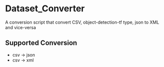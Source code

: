 # Dataset_Converter
A conversion script that convert CSV, object-detection-tf type, json to XML and vice-versa

## Supported Conversion
* csv -> json
* csv -> xml

